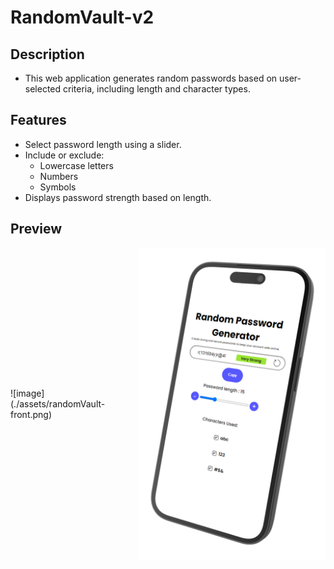 ﻿# RandomVault-v2

## Description

- This web application generates random passwords based on user-selected criteria, including length and character types.

## Features

- Select password length using a slider.
- Include or exclude:
  - Lowercase letters
  - Numbers
  - Symbols
- Displays password strength based on length.

## Preview


<div style="display:flex;flex-direction:row;align-items:center;justify-content:center">
  ![image](./assets/randomVault-front.png)
  <img src="./assets/Mobile.png" alt="Mobile Image" style="width: 300px; height: auto;">
</div>
